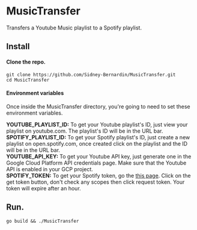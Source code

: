 # MusicTransfer

Transfers a Youtube Music playlist to a Spotify playlist.

## Install

#### Clone the repo.
```
git clone https://github.com/Sidney-Bernardin/MusicTransfer.git
cd MusicTransfer
```

#### Environment variables
Once inside the MusicTransfer directory, you're going to need to set these environment variables.<br>

<strong>YOUTUBE_PLAYLIST_ID:</strong> To get your Youtube playlist's ID, just view your playlist on youtube.com. The playlist's ID will be in the URL bar.<br>
<strong>SPOTIFY_PLAYLIST_ID:</strong> To get your Spotify playlist's ID, just create a new playlist on open.spotify.com, once created click on the playlist  and the ID will be in the URL bar.<br>
<strong>YOUTUBE_API_KEY:</strong> To get your Youtube API key, just generate one in the Google Cloud Platform API credentials page. Make sure that the Youtube API is enabled in your GCP project.<br>
<strong>SPOTIFY_TOKEN:</strong> To get your Spotify token, go the <a href="https://developer.spotify.com/console/get-album/" target="_blank">this page</a>. Click on the get token button, don't check any scopes then click request token. Your token will expire after an hour.<br>

## Run.
```
go build && ./MusicTransfer
```
